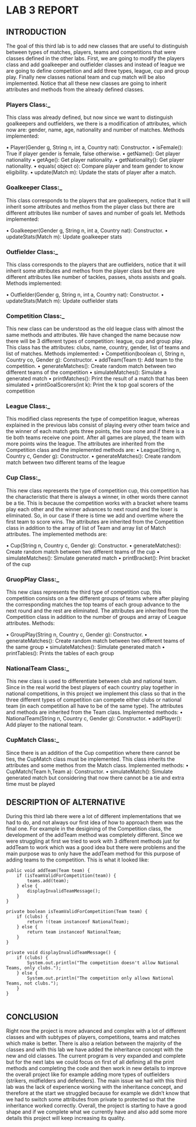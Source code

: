 # LAB 3 REPORT
## INTRODUCTION
The goal of this third lab is to add new classes that are useful to distinguish between types of matches, players, teams and competitions that were classes defined in the other labs. First, we are going to modify the players class and add goalkeeper and outfielder classes and instead of league we are going to define competition and add three types, league, cup and group play. Finally new classes national team and cup match will be also implemented. Notice that all these new classes are going to inherit attributes and methods from the already defined classes.
### Players Class:_
This class was already defined, but now since we want to distinguish goalkeepers and outfielders, we there is a modification of attributes, which now are:  gender, name, age, nationality and number of matches. Methods implemented:

•	Player(Gender g, String n, int a, Country nat): Constructor.
•	isFemale(): True if player gender is female, false otherwise.
•	getName(): Get player nationality
•	getAge(): Get player nationality.
•	getNationality(): Get player nationality.
•	equals( object o): Compare player and team gender to know eligibility.
•	update(Match m): Update the stats of player after a match.

### Goalkeeper Class:_
This class corresponds to the players that are goalkeepers, notice that it will inherit some attributes and methos from the player class but there are different attributes like number of saves and number of goals let. Methods implemented:

•	Goalkeeper(Gender g, String n, int a, Country nat): Constructor.
•	updateStats(Match m): Update goalkeeper stats

### Outfielder Class:_
This class corresponds to the players that are outfielders, notice that it will inherit some attributes and methos from the player class but there are different attributes like number of tackles, passes, shots assists and goals. Methods implemented:

•	Outfielder(Gender g, String n, int a, Country nat): Constructor.
•	updateStats(Match m): Update outfielder stats


### Competition Class:_
This new class can be understood as the old league class with almost the same methods and attributes. We have changed the name because now there will be 3 different types of competition: league, cup and group play. This class has the attributes: clubs, name, country, gender, list of teams and list of matches. Methods implemented:
•	Competition(boolean cl, String n, Country co, Gender g): Constructor.
•	addTeam(Team t): Add team to the competition.
•	generateMatches(): Create random match between two different teams of the competition 
•	simulateMatches(): Simulate a generated match
•	printMatches(): Print the result of a match that has been simulated
•	printGoalScorers(int k): Print the k top goal scorers of the competition






### League Class:_
This modified class represents the type of competition league, whereas explained in the previous labs consist of playing every other team twice and the winner of each match gets three points, the lose none and if there is a tie both teams receive one point. After all games are played, the team with more points wins the league. The attributes are inherited from the Competition class and the implemented methods are:
•	League(String n, Country c, Gender g): Constructor.
•	generateMatches(): Create random match between two different teams of the league 

### Cup Class:_
This new class represents the type of competition cup, this competition has the characteristic that there is always a winner, in other words there cannot be a tie. This is because the competition works with a bracket where teams play each other and the winner advances to next round and the loser is eliminated. So, in our case if there is time we add and overtime where the first team to score wins. The attributes are inherited from the Competition class in addition to the array of list of Team and array list of Match attributes. The implemented methods are:

•	Cup(String n, Country c, Gender g): Constructor.
•	generateMatches(): Create random match between two different teams of the cup 
•	simulateMatches(): Simulate generated match 
•	printBracket(): Print bracket of the cup





### GruopPlay Class:_
This new class represents the third type of competition cup, this competition consists on a few different groups of teams where after playing the corresponding matches the top teams of each group advance to the next round and the rest are eliminated. The attributes are inherited from the Competition class in addition to the number of groups and array of League attributes. Methods:

•	GroupPlay(String n, Country c, Gender g): Constructor.
•	generateMatches(): Create random match between two different teams of the same group 
•	simulateMatches(): Simulate generated match 
•	printTables(): Prints the tables of each group 

### NationalTeam Class:_
This new class is used to differentiate between club and national team. Since in the real world the best players of each country play together in national competitions, in this project we implement this class so that in the three different types of competition can compete either clubs or national team (in each competition all have to be of the same type). The attributes and methods  are inherited from the Team class. Implemented methods: 
•	NationalTeam(String n, Country c, Gender g): Constructor.
•	addPlayer(): Add player to the national team.

### CupMatch Class:_
Since there is an addition of the Cup competition where there cannot be ties, the CupMatch class must be implemented. This class inherits the attributes and some methos from the Match class. Implemented methods:
•	CupMatch(Team h,Team a): Constructor.
•	simulateMatch(): Simulate generated match but considering that now there cannot be a tie and extra time must be played

## DESCRIPTION OF ALTERNATIVE  
During this third lab there were a lot of different implementations that we had to do, and not always our first idea of how to approach them was the final one. For example in the desigining of the Competition class, the development of the addTeam method was completely different. Since we were struggling at first we tried to work with 3 different methods just for addTeam to work which was a good idea but there were problems and the main purpose was to only have the addTeam method for this purpose of adding teams to the competition. This is what it looked like: 

```
public void addTeam(Team team) {
    if (isTeamValidForCompetition(team)) {
        teams.add(team);
    } else {
        displayInvalidTeamMessage();
    }
}

private boolean isTeamValidForCompetition(Team team) {
    if (clubs) {
        return !(team instanceof NationalTeam);
    } else {
        return team instanceof NationalTeam;
    }
}

private void displayInvalidTeamMessage() {
    if (clubs) {
        System.out.println("The competition doesn't allow National Teams, only clubs.");
    } else {
        System.out.println("The competition only allows National Teams, not clubs.");
    }
}


```

## CONCLUSION
Right now the project is more advanced and complex with a lot of different classes and with subtypes of players, competitions, teams and matches which make is better. There is also a relation between the majority of the classes and with this lab we have added the inheritance concept with the new and old classes.
The current program is very expanded and complete but for the next labs we could focus on first of all defining all the print methods and completing the code and then work in  new details to improve the overall project like for example adding more types of outfielders  (strikers, midfielders and defenders).
The main issue we had with this third lab was the lack of experience working with the inheritance concept, and therefore at the start we struggled because for example we didn’t know that we had to switch some attributes from private to protected so that the inheritance worked correctly.
Overall, the project is starting to have a good shape and if we complete what we currently have and also add some more details this project will keep increasing its quality.
